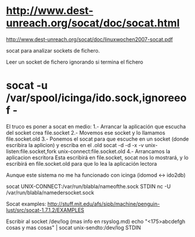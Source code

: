 # http://www.dest-unreach.org/socat/doc/socat.html
http://www.dest-unreach.org/socat/doc/linuxwochen2007-socat.pdf

socat para analizar sockets de fichero.

Leer un socket de fichero ignorando si termina el fichero
# socat -u /var/spool/icinga/ido.sock,ignoreeof -


El truco es poner a socat en medio:
1.- Arrancar la aplicación que escucha del socket
	crea file.socket
2.- Movemos ese socket y lo llamamos file.socket.old
3.- Ponemos el socat para que escuche en un socket (donde escribira la aplicion) y escriba en el .old
	socat -d -d -x -v unix-listen:file.socket,fork unix-connect:file.socket.old
4.- Arrancamos la aplicacion escritora
	Esta escribirá en file.socket, socat nos lo mostrará, y lo escribirá en file.socket.old para que lo lea la aplicación lectora


Aunque este sistema no me ha funcionado con icinga (idomod <-> ido2db)


socat UNIX-CONNECT:/var/run/blabla/nameofthe.sock STDIN
nc -U /var/run/blabla/namedersocket.sock

Socat examples:
http://stuff.mit.edu/afs/sipb/machine/penguin-lust/src/socat-1.7.1.2/EXAMPLES

Escribir al socket /dev/log (mas info en rsyslog.md)
echo "<175>abcdefgh cosas y mas cosas" | socat unix-sendto:/dev/log STDIN

